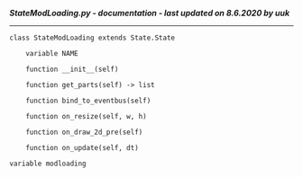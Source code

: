 ***StateModLoading.py - documentation - last updated on 8.6.2020 by uuk***
___

    class StateModLoading extends State.State

        variable NAME

        function __init__(self)

        function get_parts(self) -> list

        function bind_to_eventbus(self)

        function on_resize(self, w, h)

        function on_draw_2d_pre(self)

        function on_update(self, dt)

    variable modloading